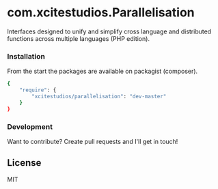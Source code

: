 # com.xcitestudios.Parallelisation

Interfaces designed to unify and simplify cross language and distributed functions across multiple languages (PHP edition).


### Installation

From the start the packages are available on packagist (composer).

```sh
{
    "require": {
	    "xcitestudios/parallelisation": "dev-master"
	}
}
```


### Development

Want to contribute? Create pull requests and I'll get in touch!

License
----

MIT